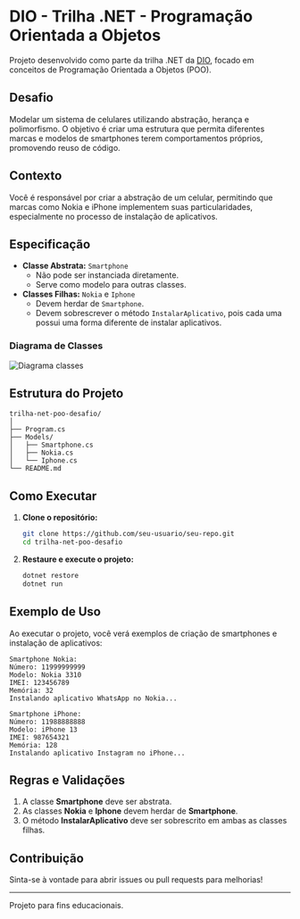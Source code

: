 # DIO - Trilha .NET - Programação Orientada a Objetos

Projeto desenvolvido como parte da trilha .NET da [DIO](https://www.dio.me/), focado em conceitos de Programação Orientada a Objetos (POO).

## Desafio

Modelar um sistema de celulares utilizando abstração, herança e polimorfismo. O objetivo é criar uma estrutura que permita diferentes marcas e modelos de smartphones terem comportamentos próprios, promovendo reuso de código.

## Contexto

Você é responsável por criar a abstração de um celular, permitindo que marcas como Nokia e iPhone implementem suas particularidades, especialmente no processo de instalação de aplicativos.

## Especificação

- **Classe Abstrata:** `Smartphone`
  - Não pode ser instanciada diretamente.
  - Serve como modelo para outras classes.
- **Classes Filhas:** `Nokia` e `Iphone`
  - Devem herdar de `Smartphone`.
  - Devem sobrescrever o método `InstalarAplicativo`, pois cada uma possui uma forma diferente de instalar aplicativos.

### Diagrama de Classes

![Diagrama classes](Imagens/diagrama.png)

## Estrutura do Projeto

```
trilha-net-poo-desafio/
│
├── Program.cs
├── Models/
│   ├── Smartphone.cs
│   ├── Nokia.cs
│   └── Iphone.cs
└── README.md
```

## Como Executar

1. **Clone o repositório:**
   ```bash
   git clone https://github.com/seu-usuario/seu-repo.git
   cd trilha-net-poo-desafio
   ```

2. **Restaure e execute o projeto:**
   ```bash
   dotnet restore
   dotnet run
   ```

## Exemplo de Uso

Ao executar o projeto, você verá exemplos de criação de smartphones e instalação de aplicativos:

```
Smartphone Nokia:
Número: 11999999999
Modelo: Nokia 3310
IMEI: 123456789
Memória: 32
Instalando aplicativo WhatsApp no Nokia...

Smartphone iPhone:
Número: 11988888888
Modelo: iPhone 13
IMEI: 987654321
Memória: 128
Instalando aplicativo Instagram no iPhone...
```

## Regras e Validações

1. A classe **Smartphone** deve ser abstrata.
2. As classes **Nokia** e **Iphone** devem herdar de **Smartphone**.
3. O método **InstalarAplicativo** deve ser sobrescrito em ambas as classes filhas.

## Contribuição

Sinta-se à vontade para abrir issues ou pull requests para melhorias!

---
Projeto para fins educacionais.